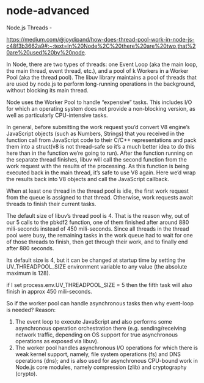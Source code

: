 # node-advanced

Node.js Threads -

https://medium.com/@joydipand/how-does-thread-pool-work-in-node-js-c48f3b3662a9#:~:text=In%20Node%2C%20there%20are%20two,that%20are%20used%20by%20node.

In Node, there are two types of threads: one Event Loop (aka the main loop, the main thread, event thread, etc.), and a pool of k Workers in a Worker Pool (aka the thread pool). The libuv library maintains a pool of threads that are used by node.js to perform long-running operations in the background, without blocking its main thread.

Node uses the Worker Pool to handle “expensive” tasks. This includes I/O for which an operating system does not provide a non-blocking version, as well as particularly CPU-intensive tasks.

In general, before submitting the work request you’d convert V8 engine’s JavaScript objects (such as Numbers, Strings) that you received in the function call from JavaScript code to their C/C++ representations and pack them into a struct(v8 is not thread-safe so it’s a much better idea to do this here than in the function we’re going to run). After the function running on the separate thread finishes, libuv will call the second function from the work request with the results of the processing. As this function is being executed back in the main thread, it’s safe to use V8 again. Here we’d wrap the results back into V8 objects and call the JavaScript callback.

When at least one thread in the thread pool is idle, the first work request from the queue is assigned to that thread. Otherwise, work requests await threads to finish their current tasks.

The default size of libuv’s thread pool is 4. That is the reason why, out of our 5 calls to the pbkdf2 function, one of them finished after around 880 mili-seconds instead of 450 mili-seconds. Since all threads in the thread pool were busy, the remaining tasks in the work queue had to wait for one of those threads to finish, then get through their work, and to finally end after 880 seconds.

Its default size is 4, but it can be changed at startup time by setting the UV_THREADPOOL_SIZE environment variable to any value (the absolute maximum is 128).

if I set process.env.UV_THREADPOOL_SIZE = 5 then the fifth task will also finish in approx 450 mili-seconds.

So if the worker pool can handle asynchronous tasks then why event-loop is needed?
Reason:

1. The event loop to execute JavaScript and also performs some asynchronous operation orchestration there (e.g. sending/receiving network traffic, depending on OS support for true asynchronous operations as exposed via libuv).
2. The worker pool handles asynchronous I/O operations for which there is weak kernel support, namely, file system operations (fs) and DNS operations (dns); and is also used for asynchronous CPU-bound work in Node.js core modules, namely compression (zlib) and cryptography (crypto).